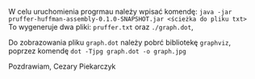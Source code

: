 W celu uruchomienia progrmau należy wpisać komendę:
`java -jar pruffer-huffman-assembly-0.1.0-SNAPSHOT.jar <ścieżka do pliku txt>`  
To wygeneruje dwa pliki: `pruffer.txt` oraz  `./graph.dot`,

Do zobrazowania pliku `graph.dot` należy pobrć bibliotekę `graphviz`,  
poprzez komendę `dot -Tjpg graph.dot -o graph.jpg`

Pozdrawiam,
Cezary Piekarczyk
